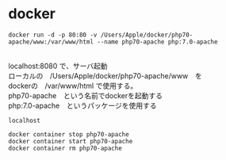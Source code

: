 # docker

```コンソール
docker run -d -p 80:80 -v /Users/Apple/docker/php70-apache/www:/var/www/html --name php70-apache php:7.0-apache
```
<br>
localhost:8080 で、サーバ起動 <br>
ローカルの　/Users/Apple/docker/php70-apache/www　を<br>
dockerの　/var/www/html で使用する。<br>
php70-apache　という名前でdockerを起動する<br>
php:7.0-apache　というパッケージを使用する<br>

```ブラウザ
localhost
```

```その他コマンド
docker container stop php70-apache
docker container start php70-apache
docker container rm php70-apache
```